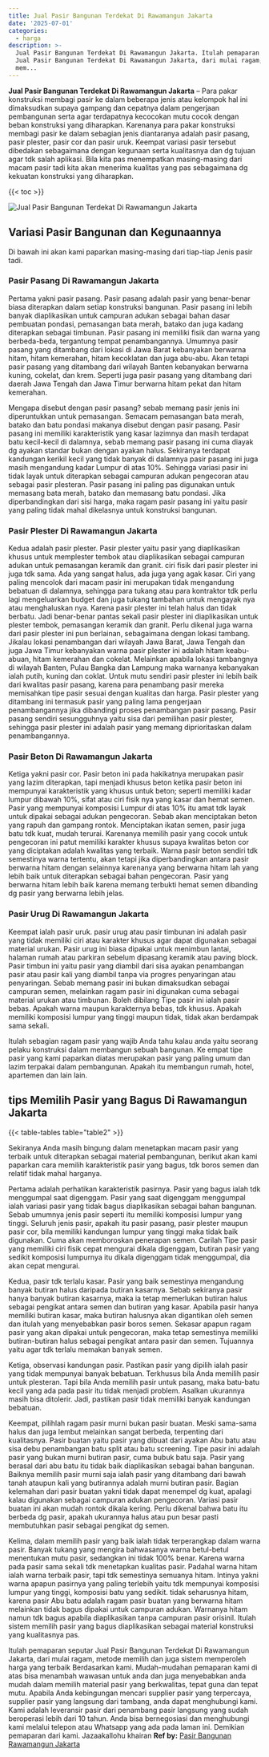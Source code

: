 ```yaml
---
title: Jual Pasir Bangunan Terdekat Di Rawamangun Jakarta
date: '2025-07-01'
categories:
  - harga
description: >-
  Jual Pasir Bangunan Terdekat Di Rawamangun Jakarta. Itulah pemaparan seputar
  Jual Pasir Bangunan Terdekat Di Rawamangun Jakarta, dari mulai ragam, metode
  mem...
---
```


**Jual Pasir Bangunan Terdekat Di Rawamangun Jakarta** – Para pakar konstruksi membagi pasir ke dalam beberapa jenis atau kelompok hal ini dimaksudkan supaya gampang dan cepatnya dalam pengerjaan pembangunan serta agar terdapatnya kecocokan mutu cocok dengan beban konstruksi yang diharapkan. Karenanya para pakar konstruksi membagi pasir ke dalam sebagian jenis diantaranya adalah pasir pasang, pasir plester, pasir cor dan pasir uruk. Keempat variasi pasir tersebut dibedakan sebagaimana dengan kegunaan serta kualitasnya dan dg tujuan agar tdk salah aplikasi. Bila kita pas menempatkan masing-masing dari macam pasir tadi kita akan menerima kualitas yang pas sebagaimana dg kekuatan konstruksi yang diharapkan.

{{< toc >}}

![Jual Pasir Bangunan Terdekat Di Rawamangun Jakarta](/images/jual-pasir-bangunan-12.png)

## Variasi Pasir Bangunan dan Kegunaannya

Di bawah ini akan kami paparkan masing-masing dari tiap-tiap Jenis pasir tadi.

### Pasir Pasang Di Rawamangun Jakarta

Pertama yakni pasir pasang. Pasir pasang adalah pasir yang benar-benar biasa diterapkan dalam setiap konstruksi bangunan. Pasir pasang ini lebih banyak diaplikasikan untuk campuran adukan sebagai bahan dasar pembuatan pondasi, pemasangan bata merah, batako dan juga kadang diterapkan sebagai timbunan. Pasir pasang ini memiliki fisik dan warna yang berbeda-beda, tergantung tempat penambangannya. Umumnya pasir pasang yang ditambang dari lokasi di Jawa Barat kebanyakan berwarna hitam, hitam kemerahan, hitam kecoklatan dan juga abu-abu. Akan tetapi pasir pasang yang ditambang dari wilayah Banten kebanyakan berwarna kuning, cokelat, dan krem. Seperti juga pasir pasang yang ditambang dari daerah Jawa Tengah dan Jawa Timur berwarna hitam pekat dan hitam kemerahan.

Mengapa disebut dengan pasir pasang? sebab memang pasir jenis ini diperuntukkan untuk pemasangan. Semacam pemasangan bata merah, batako dan batu pondasi makanya disebut dengan pasir pasang. Pasir pasang ini memiliki karakteristik yang kasar lazimnya dan masih terdapat batu kecil-kecil di dalamnya, sebab memang pasir pasang ini cuma diayak dg ayakan standar bukan dengan ayakan halus. Sekiranya terdapat kandungan kerikil kecil yang tidak banyak di dalamnya pasir pasang ini juga masih mengandung kadar Lumpur di atas 10%. Sehingga variasi pasir ini tidak layak untuk diterapkan sebagai campuran adukan pengecoran atau sebagai pasir plesteran. Pasir pasang ini paling pas digunakan untuk memasang bata merah, batako dan memasang batu pondasi. Jika diperbandingkan dari sisi harga, maka ragam pasir pasang ini yaitu pasir yang paling tidak mahal dikelasnya untuk konstruksi bangunan.

### Pasir Plester Di Rawamangun Jakarta

Kedua adalah pasir plester. Pasir plester yaitu pasir yang diaplikasikan khusus untuk memplester tembok atau diaplikasikan sebagai campuran adukan untuk pemasangan keramik dan granit. ciri fisik dari pasir plester ini juga tdk sama. Ada yang sangat halus, ada juga yang agak kasar. Ciri yang paling mencolok dari macam pasir ini merupakan tidak mengandung bebatuan di dalamnya, sehingga para tukang atau para kontraktor tdk perlu lagi mengeluarkan budget dan juga tukang tambahan untuk mengayak nya atau menghaluskan nya. Karena pasir plester ini telah halus dan tidak berbatu. Jadi benar-benar pantas sekali pasir plester ini diaplikasikan untuk plester tembok, pemasangan keramik dan granit. Perlu dikenal juga warna dari pasir plester ini pun berlainan, sebagaimana dengan lokasi tambang. Jikalau lokasi penambangan dari wilayah Jawa Barat, Jawa Tengah dan juga Jawa Timur kebanyakan warna pasir plester ini adalah hitam keabu-abuan, hitam kemerahan dan cokelat. Melainkan apabila lokasi tambangnya di wilayah Banten, Pulau Bangka dan Lampung maka warnanya kebanyakan ialah putih, kuning dan coklat. Untuk mutu sendiri pasir plester ini lebih baik dari kwalitas pasir pasang, karena para penambang pasir mereka memisahkan tipe pasir sesuai dengan kualitas dan harga. Pasir plester yang ditambang ini termasuk pasir yang paling lama pengerjaan penambangannya jika dibandingi proses penambangan pasir pasang. Pasir pasang sendiri sesungguhnya yaitu sisa dari pemilihan pasir plester, sehingga pasir plester ini adalah pasir yang memang diprioritaskan dalam penambangannya.

### Pasir Beton Di Rawamangun Jakarta

Ketiga yakni pasir cor. Pasir beton ini pada hakikatnya merupakan pasir yang lazim diterapkan, tapi menjadi khusus beton ketika pasir beton ini mempunyai karakteristik yang khusus untuk beton; seperti memiliki kadar lumpur dibawah 10%, sifat atau ciri fisik nya yang kasar dan hemat semen. Pasir yang mempunyai komposisi Lumpur di atas 10% itu amat tdk layak untuk dipakai sebagai adukan pengecoran. Sebab akan menciptakan beton yang rapuh dan gampang rontok. Menciptakan ikatan semen, pasir juga batu tdk kuat, mudah terurai. Karenanya memilih pasir yang cocok untuk pengecoran ini patut memiliki karakter khusus supaya kwalitas beton cor yang diciptakan adalah kwalitas yang terbaik. Warna pasir beton sendiri tdk semestinya warna tertentu, akan tetapi jika diperbandingkan antara pasir berwarna hitam dengan selainnya karenanya yang berwarna hitam lah yang lebih baik untuk diterapkan sebagai bahan pengecoran. Pasir yang berwarna hitam lebih baik karena memang terbukti hemat semen dibanding dg pasir yang berwarna lebih jelas.

### Pasir Urug Di Rawamangun Jakarta

Keempat ialah pasir uruk. pasir urug atau pasir timbunan ini adalah pasir yang tidak memiliki ciri atau karakter khusus agar dapat digunakan sebagai material urukan. Pasir urug ini biasa dipakai untuk menimbun lantai, halaman rumah atau parkiran sebelum dipasang keramik atau paving block. Pasir timbun ini yaitu pasir yang diambil dari sisa ayakan penambangan pasir atau pasir kali yang diambil tanpa via progres penyaringan atau penyaringan. Sebab memang pasir ini bukan dimaksudkan sebagai campuran semen, melainkan ragam pasir ini digunakan cuma sebagai material urukan atau timbunan. Boleh dibilang Tipe pasir ini ialah pasir bebas. Apakah warna maupun karakternya bebas, tdk khusus. Apakah memiliki komposisi lumpur yang tinggi maupun tidak, tidak akan berdampak sama sekali.

Itulah sebagian ragam pasir yang wajib Anda tahu kalau anda yaitu seorang pelaku konstruksi dalam membangun sebuah bangunan. Ke empat tipe pasir yang kami paparkan diatas merupakan pasir yang paling umum dan lazim terpakai dalam pembangunan. Apakah itu membangun rumah, hotel, apartemen dan lain lain.

## tips Memilih Pasir yang Bagus Di Rawamangun Jakarta

{{< table-tables table="table2" >}}

Sekiranya Anda masih bingung dalam menetapkan macam pasir yang terbaik untuk diterapkan sebagai material pembangunan, berikut akan kami paparkan cara memilih karakteristik pasir yang bagus, tdk boros semen dan relatif tidak mahal harganya.

Pertama adalah perhatikan karakteristik pasirnya. Pasir yang bagus ialah tdk menggumpal saat digenggam. Pasir yang saat digenggam menggumpal ialah variasi pasir yang tidak bagus diaplikasikan sebagai bahan bangunan. Sebab umumnya jenis pasir seperti itu memiliki komposisi lumpur yang tinggi. Seluruh jenis pasir, apakah itu pasir pasang, pasir plester maupun pasir cor, bila memiliki kandungan lumpur yang tinggi maka tidak baik digunakan. Cuma akan memboroskan penerapan semen. Carilah Tipe pasir yang memiliki ciri fisik cepat mengurai dikala digenggam, butiran pasir yang sedikit komposisi lumpurnya itu dikala digenggam tidak menggumpal, dia akan cepat mengurai.

Kedua, pasir tdk terlalu kasar. Pasir yang baik semestinya mengandung banyak butiran halus daripada butiran kasarnya. Sebab sekiranya pasir hanya banyak butiran kasarnya, maka ia tetap memerlukan butiran halus sebagai pengikat antara semen dan butiran yang kasar. Apabila pasir hanya memiliki butiran kasar, maka butiran halusnya akan digantikan oleh semen dan itulah yang menyebabkan pasir boros semen. Sekasar apapun ragam pasir yang akan dipakai untuk pengecoran, maka tetap semestinya memiliki butiran-butiran halus sebagai pengikat antara pasir dan semen. Tujuannya yaitu agar tdk terlalu memakan banyak semen.

Ketiga, observasi kandungan pasir. Pastikan pasir yang dipilih ialah pasir yang tidak mempunyai banyak bebatuan. Terkhusus bila Anda memilih pasir untuk plesteran. Tapi bila Anda memilih pasir untuk pasang, maka batu-batu kecil yang ada pada pasir itu tidak menjadi problem. Asalkan ukurannya masih bisa ditolerir. Jadi, pastikan pasir tidak memiliki banyak kandungan bebatuan.

Keempat, pilihlah ragam pasir murni bukan pasir buatan. Meski sama-sama halus dan juga lembut melainkan sangat berbeda, terpenting dari kualitasnya. Pasir buatan yaitu pasir yang dibuat dari ayakan Abu batu atau sisa debu penambangan batu split atau batu screening. Tipe pasir ini adalah pasir yang bukan murni butiran pasir, cuma bubuk batu saja. Pasir yang berasal dari abu batu itu tidak baik diaplikasikan sebagai bahan bangunan. Baiknya memilih pasir murni saja ialah pasir yang ditambang dari bawah tanah ataupun kali yang butirannya adalah murni butiran pasir. Bagian kelemahan dari pasir buatan yakni tidak dapat menempel dg kuat, apalagi kalau digunakan sebagai campuran adukan pengecoran. Variasi pasir buatan ini akan mudah rontok dikala kering. Perlu dikenal bahwa batu itu berbeda dg pasir, apakah ukurannya halus atau pun besar pasti membutuhkan pasir sebagai pengikat dg semen.

Kelima, dalam memilih pasir yang baik ialah tidak terperangkap dalam warna pasir. Banyak tukang yang mengira bahwasanya warna betul-betul menentukan mutu pasir, sedangkan ini tidak 100% benar. Karena warna pada pasir sama sekali tdk menetapkan kualitas pasir. Padahal warna hitam ialah warna terbaik pasir, tapi tdk semestinya semuanya hitam. Intinya yakni warna apapun pasirnya yang paling terlebih yaitu tdk mempunyai komposisi lumpur yang tinggi, komposisi batu yang sedikit. tidak seharusnya hitam, karena pasir Abu batu adalah ragam pasir buatan yang berwarna hitam melainkan tidak bagus dipakai untuk campuran adukan. Warnanya hitam namun tdk bagus apabila diaplikasikan tanpa campuran pasir orisinil. Itulah sistem memilih pasir yang bagus diaplikasikan sebagai material konstruksi yang kualitasnya pas.

Itulah pemaparan seputar Jual Pasir Bangunan Terdekat Di Rawamangun Jakarta, dari mulai ragam, metode memilih dan juga sistem memperoleh harga yang terbaik Berdasarkan kami. Mudah-mudahan pemaparan kami di atas bisa menambah wawasan untuk anda dan juga menyebabkan anda mudah dalam memilih material pasir yang berkwalitas, tepat guna dan tepat mutu. Apabila Anda kebingungan mencari supplier pasir yang terpercaya, supplier pasir yang langsung dari tambang, anda dapat menghubungi kami. Kami adalah leveransir pasir dari penambang pasir langsung yang sudah beroperasi lebih dari 10 tahun. Anda bisa bernegosiasi dan menghubungi kami melalui telepon atau Whatsapp yang ada pada laman ini. Demikian pemaparan dari kami. Jazaakallohu khairan
**Ref by:** [Pasir Bangunan Rawamangun Jakarta](https://id.wikipedia.org/wiki/Pasir)

